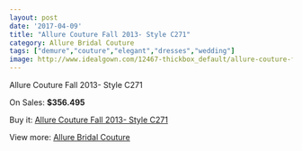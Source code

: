 ```yaml
---
layout: post
date: '2017-04-09'
title: "Allure Couture Fall 2013- Style C271"
category: Allure Bridal Couture
tags: ["demure","couture","elegant","dresses","wedding"]
image: http://www.idealgown.com/12467-thickbox_default/allure-couture-fall-2013-style-c271.jpg
---
```

Allure Couture Fall 2013- Style C271

On Sales: **$356.495**
<a href="https://www.idealgown.com/en/allure-bridal-couture/5027-allure-couture-fall-2013-style-c271.html"><amp-img layout="responsive" width="600" height="600" src="//www.idealgown.com/12467-thickbox_default/allure-couture-fall-2013-style-c271.jpg" alt="Allure Couture Fall 2013- Style C271 0" /></a>
<a href="https://www.idealgown.com/en/allure-bridal-couture/5027-allure-couture-fall-2013-style-c271.html"><amp-img layout="responsive" width="600" height="600" src="//www.idealgown.com/12469-thickbox_default/allure-couture-fall-2013-style-c271.jpg" alt="Allure Couture Fall 2013- Style C271 1" /></a>
<a href="https://www.idealgown.com/en/allure-bridal-couture/5027-allure-couture-fall-2013-style-c271.html"><amp-img layout="responsive" width="600" height="600" src="//www.idealgown.com/12468-thickbox_default/allure-couture-fall-2013-style-c271.jpg" alt="Allure Couture Fall 2013- Style C271 2" /></a>

Buy it: [Allure Couture Fall 2013- Style C271](https://www.idealgown.com/en/allure-bridal-couture/5027-allure-couture-fall-2013-style-c271.html "Allure Couture Fall 2013- Style C271")

View more: [Allure Bridal Couture](https://www.idealgown.com/en/64-allure-bridal-couture "Allure Bridal Couture")